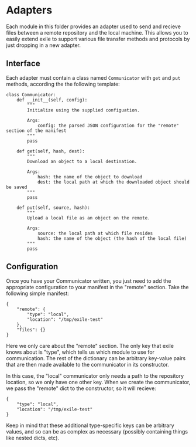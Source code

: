 Adapters
========

Each module in this folder provides an adapter used to send and recieve files
between a remote repository and the local machine. This allows you to easily
extend exile to support various file transfer methods and protocols by just
dropping in a new adapter.

Interface
---------

Each adapter must contain a class named `Communicator` with `get` and `put`
methods, according the the following template:

    class Communicator:
        def __init__(self, config):
            """
            Initialize using the supplied configuation.

            Args:
                config: the parsed JSON configuration for the "remote" section of the manifest
            """
            pass

        def get(self, hash, dest):
            """
            Download an object to a local destination.

            Args:
                hash: the name of the object to download
                dest: the local path at which the downloaded object should be saved
            """
            pass

        def put(self, source, hash):
            """
            Upload a local file as an object on the remote.

            Args:
                source: the local path at which file resides
                hash: the name of the object (the hash of the local file)
            """
            pass

Configuration
-------------

Once you have your Communicator written, you just need to add the appropriate
configuration to your manifest in the "remote" section. Take the following
simple manifest:

    {
        "remote": {
            "type": "local",
            "location": "/tmp/exile-test"
        },
        "files": {}
    }

Here we only care about the "remote" section. The only key that exile knows
about is "type", which tells us which module to use for communication. The
rest of the dictionary can be arbitrary key-value pairs that are then made
available to the communicator in its constructor.

In this case, the "local" communicator only needs a path to the repository
location, so we only have one other key. When we create the communicator, 
we pass the "remote" dict to the constructor, so it will recieve:

    {
        "type": "local",
        "location": "/tmp/exile-test"
    }

Keep in mind that these additional type-specific keys can be arbitrary
values, and so can be as complex as necessary (possibly containing things
like nested dicts, etc).
